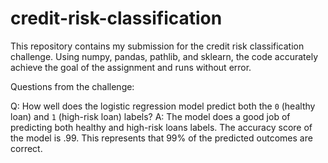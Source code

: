 # credit-risk-classification

This repository contains my submission for the credit risk classification challenge. Using numpy, pandas, pathlib, and sklearn, the code accurately achieve the goal of the assignment and runs without error.


Questions from the challenge:

Q: How well does the logistic regression model predict both the `0` (healthy loan) and `1` (high-risk loan) labels?
A: The model does a good job of predicting both healthy and high-risk loans labels. The accuracy score of the model is .99. This represents that 99% of the predicted outcomes are correct. 
